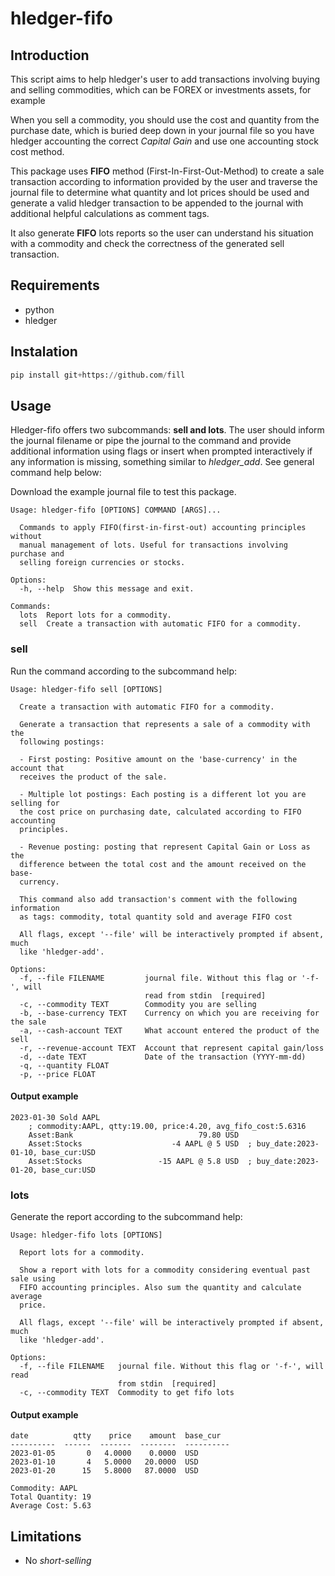 # hledger-fifo

## Introduction

This script aims to help hledger's user to add transactions involving buying and selling commodities, which can be FOREX or investments assets, for example

When you sell a commodity, you should use the cost and quantity from the purchase date, which is buried deep down in your journal file so you have hledger accounting the correct _Capital Gain_ and use one accounting stock cost method.

This package uses **FIFO** method (First-In-First-Out-Method) to create a sale transaction according to information provided by the user and traverse the journal file to determine what quantity and lot prices should be used and generate a valid hledger transaction to be appended to the journal with additional helpful calculations as comment tags.

It also generate **FIFO** lots reports so the user can understand his situation with a commodity and check the correctness of the generated sell transaction.

## Requirements

- python
- hledger

## Instalation

```python
pip install git+https://github.com/fill
```

## Usage

Hledger-fifo offers two subcommands: **sell and lots**. The user should inform the journal filename or pipe the journal to the command and provide additional information using flags or insert when prompted interactively if any information is missing, something similar to _hledger_add_. See general command help below:

Download the example journal file to test this package.

```
Usage: hledger-fifo [OPTIONS] COMMAND [ARGS]...

  Commands to apply FIFO(first-in-first-out) accounting principles without
  manual management of lots. Useful for transactions involving purchase and
  selling foreign currencies or stocks.

Options:
  -h, --help  Show this message and exit.

Commands:
  lots  Report lots for a commodity.
  sell  Create a transaction with automatic FIFO for a commodity.
```

### sell

Run the command according to the subcommand help:

```
Usage: hledger-fifo sell [OPTIONS]

  Create a transaction with automatic FIFO for a commodity.

  Generate a transaction that represents a sale of a commodity with the
  following postings:

  - First posting: Positive amount on the 'base-currency' in the account that
  receives the product of the sale.

  - Multiple lot postings: Each posting is a different lot you are selling for
  the cost price on purchasing date, calculated according to FIFO accounting
  principles.

  - Revenue posting: posting that represent Capital Gain or Loss as the
  difference between the total cost and the amount received on the base-
  currency.

  This command also add transaction's comment with the following information
  as tags: commodity, total quantity sold and average FIFO cost

  All flags, except '--file' will be interactively prompted if absent, much
  like 'hledger-add'.

Options:
  -f, --file FILENAME         journal file. Without this flag or '-f-', will
                              read from stdin  [required]
  -c, --commodity TEXT        Commodity you are selling
  -b, --base-currency TEXT    Currency on which you are receiving for the sale
  -a, --cash-account TEXT     What account entered the product of the sell
  -r, --revenue-account TEXT  Account that represent capital gain/loss
  -d, --date TEXT             Date of the transaction (YYYY-mm-dd)
  -q, --quantity FLOAT
  -p, --price FLOAT
```

#### Output example

```
2023-01-30 Sold AAPL
    ; commodity:AAPL, qtty:19.00, price:4.20, avg_fifo_cost:5.6316
    Asset:Bank                            79.80 USD
    Asset:Stocks                    -4 AAPL @ 5 USD  ; buy_date:2023-01-10, base_cur:USD
    Asset:Stocks                 -15 AAPL @ 5.8 USD  ; buy_date:2023-01-20, base_cur:USD
```

### lots

Generate the report according to the subcommand help:

```
Usage: hledger-fifo lots [OPTIONS]

  Report lots for a commodity.

  Show a report with lots for a commodity considering eventual past sale using
  FIFO accounting principles. Also sum the quantity and calculate average
  price.

  All flags, except '--file' will be interactively prompted if absent, much
  like 'hledger-add'.

Options:
  -f, --file FILENAME   journal file. Without this flag or '-f-', will read
                        from stdin  [required]
  -c, --commodity TEXT  Commodity to get fifo lots
```

#### Output example

```
date          qtty    price    amount  base_cur
----------  ------  -------  --------  ----------
2023-01-05       0   4.0000    0.0000  USD
2023-01-10       4   5.0000   20.0000  USD
2023-01-20      15   5.8000   87.0000  USD

Commodity: AAPL
Total Quantity: 19
Average Cost: 5.63
```

## Limitations

- No _short-selling_
